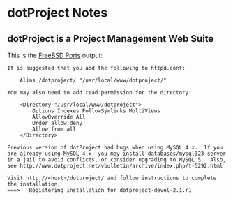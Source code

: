 # dotProject Notes
## dotProject is a Project Management Web Suite

This is the [FreeBSD Ports](https://www.freebsd.org/ports/) output:

```
It is suggested that you add the following to httpd.conf:

    Alias /dotproject/ "/usr/local/www/dotproject/"

You may also need to add read permission for the directory:

    <Directory "/usr/local/www/dotproject">
        Options Indexes FollowSymlinks MultiViews
        AllowOverride All
        Order allow,deny
        Allow from all
    </Directory>

Previous version of dotProject had bugs when using MySQL 4.x.  If you
are already using MySQL 4.x, you may install databases/mysql323-server
in a jail to avoid conflicts, or consider upgrading to MySQL 5.  Also,
see http://www.dotproject.net/vbulletin/archive/index.php/t-5292.html

Visit http://<host>/dotproject/ and follow instructions to complete
the installation.
===>   Registering installation for dotproject-devel-2.1.r1
```